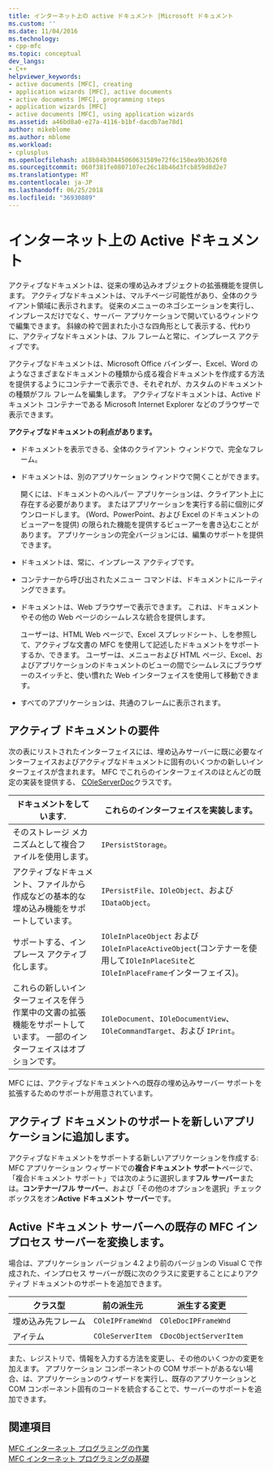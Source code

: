 ```yaml
---
title: インターネット上の active ドキュメント |Microsoft ドキュメント
ms.custom: ''
ms.date: 11/04/2016
ms.technology:
- cpp-mfc
ms.topic: conceptual
dev_langs:
- C++
helpviewer_keywords:
- active documents [MFC], creating
- application wizards [MFC], active documents
- active documents [MFC], programming steps
- application wizards [MFC]
- active documents [MFC], using application wizards
ms.assetid: a46bd8a0-e27a-4116-b1bf-dacdb7ae78d1
author: mikeblome
ms.author: mblome
ms.workload:
- cplusplus
ms.openlocfilehash: a18b84b30445060631589e72f6c158ea9b3626f0
ms.sourcegitcommit: 060f381fe0807107ec26c18b46d3fcb859d8d2e7
ms.translationtype: MT
ms.contentlocale: ja-JP
ms.lasthandoff: 06/25/2018
ms.locfileid: "36930889"
---
```

# <a name="active-documents-on-the-internet"></a>インターネット上の Active ドキュメント
アクティブなドキュメントは、従来の埋め込みオブジェクトの拡張機能を提供します。 アクティブなドキュメントは、マルチページ可能性があり、全体のクライアント領域に表示されます。 従来のメニューのネゴシエーションを実行し、インプレースだけでなく、サーバー アプリケーションで開いているウィンドウで編集できます。 斜線の枠で囲まれた小さな四角形として表示する、代わりに、アクティブなドキュメントは、フル フレームと常に、インプレース アクティブです。  
  
 アクティブなドキュメントは、Microsoft Office バインダー、Excel、Word のようなさまざまなドキュメントの種類から成る複合ドキュメントを作成する方法を提供するようにコンテナーで表示でき、それぞれが、カスタムのドキュメントの種類がフル フレームを編集します。 アクティブなドキュメントは、Active ドキュメント コンテナーである Microsoft Internet Explorer などのブラウザーで表示できます。  
  
 **アクティブなドキュメントの利点があります。**  
  
-   ドキュメントを表示できる、全体のクライアント ウィンドウで、完全なフレーム。  
  
-   ドキュメントは、別のアプリケーション ウィンドウで開くことができます。  
  
     開くには、ドキュメントのヘルパー アプリケーションは、クライアント上に存在する必要があります。 またはアプリケーションを実行する前に個別にダウンロードします。 (Word、PowerPoint、および Excel のドキュメントのビューアーを提供) の限られた機能を提供するビューアーを書き込むことがあります。 アプリケーションの完全バージョンには、編集のサポートを提供できます。  
  
-   ドキュメントは、常に、インプレース アクティブです。  
  
-   コンテナーから呼び出されたメニュー コマンドは、ドキュメントにルーティングできます。  
  
-   ドキュメントは、Web ブラウザーで表示できます。 これは、ドキュメントやその他の Web ページのシームレスな統合を提供します。  
  
     ユーザーは、HTML Web ページで、Excel スプレッドシート、しを参照して、アクティブな文書の MFC を使用して記述したドキュメントをサポートするか、できます。 ユーザーは、メニューおよび HTML ページ、Excel、およびアプリケーションのドキュメントのビューの間でシームレスにブラウザーのスイッチと、使い慣れた Web インターフェイスを使用して移動できます。  
  
-   すべてのアプリケーションは、共通のフレームに表示されます。  
  
## <a name="requirements-for-active-documents"></a>アクティブ ドキュメントの要件  
 次の表にリストされたインターフェイスには、埋め込みサーバーに既に必要なインターフェイスおよびアクティブなドキュメントに固有のいくつかの新しいインターフェイスが含まれます。 MFC でこれらのインターフェイスのほとんどの既定の実装を提供する、 [COleServerDoc](../mfc/reference/coleserverdoc-class.md)クラスです。  
  
|ドキュメントをしています.|これらのインターフェイスを実装します。|  
|-------------------------|---------------------------------|  
|そのストレージ メカニズムとして複合ファイルを使用します。|`IPersistStorage`。|  
|アクティブなドキュメント、ファイルから作成などの基本的な埋め込み機能をサポートしています。|`IPersistFile`、`IOleObject`、および `IDataObject`。|  
|サポートする、インプレース アクティブ化します。|`IOleInPlaceObject` および`IOleInPlaceActiveObject`(コンテナーを使用して`IOleInPlaceSite`と`IOleInPlaceFrame`インターフェイス)。|  
|これらの新しいインターフェイスを伴う作業中の文書の拡張機能をサポートしています。 一部のインターフェイスはオプションです。|`IOleDocument`、`IOleDocumentView`、`IOleCommandTarget`、および `IPrint`。|  
  
 MFC には、アクティブなドキュメントへの既存の埋め込みサーバー サポートを拡張するためのサポートが用意されています。  
  
## <a name="add-active-document-support-to-a-new-application"></a>アクティブ ドキュメントのサポートを新しいアプリケーションに追加します。  
 アクティブなドキュメントをサポートする新しいアプリケーションを作成する: MFC アプリケーション ウィザードでの**複合ドキュメント サポート**ページで、「複合ドキュメント サポート」では次のように選択します**フル サーバー**または。**コンテナー/フル サーバー**、および「その他のオプションを選択」チェック ボックスをオン**Active ドキュメント サーバー**です。  
  
##  <a name="_core_convert_an_existing_mfc_in.2d.process_server_to_an_activex_document_server"></a> Active ドキュメント サーバーへの既存の MFC インプロセス サーバーを変換します。  
 場合は、アプリケーション バージョン 4.2 より前のバージョンの Visual C で作成された、インプロセス サーバーが既に次のクラスに変更することによりアクティブ ドキュメントのサポートを追加できます。  
  
|クラス型|前の派生元|派生する変更|  
|----------------|---------------------------|---------------------------|  
|埋め込み先フレーム|`COleIPFrameWnd`|`COleDocIPFrameWnd`|  
|アイテム|`COleServerItem`|`CDocObjectServerItem`|  
  
 また、レジストリで、情報を入力する方法を変更し、その他のいくつかの変更を加えます。 アプリケーション コンポーネントの COM サポートがあるない場合、は、アプリケーションのウィザードを実行し、既存のアプリケーションと COM コンポーネント固有のコードを統合することで、サーバーのサポートを追加できます。  
  
## <a name="see-also"></a>関連項目  
 [MFC インターネット プログラミングの作業](../mfc/mfc-internet-programming-tasks.md)   
 [MFC インターネット プログラミングの基礎](../mfc/mfc-internet-programming-basics.md)

